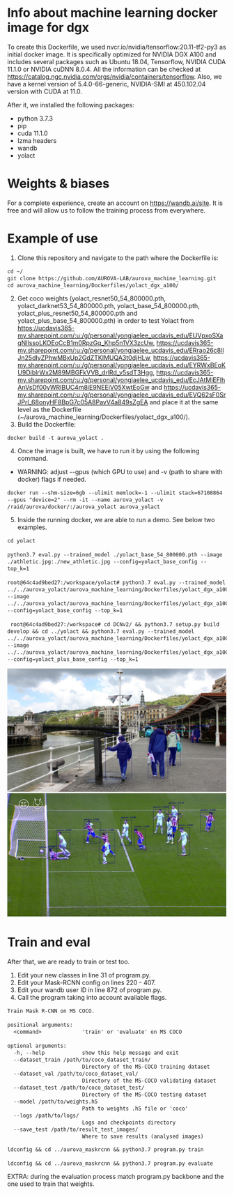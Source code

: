 # Info about machine learning docker image for dgx
To create this Dockerfile, we used nvcr.io/nvidia/tensorflow:20.11-tf2-py3 as initial docker image. It is specifically optimized for NVIDIA DGX A100 and includes several packages such as Ubuntu 18.04, Tensorflow, NVIDIA CUDA 11.1.0 or NVIDIA cuDNN 8.0.4. All the information can be checked at https://catalog.ngc.nvidia.com/orgs/nvidia/containers/tensorflow. Also, we have a kernel version of 5.4.0-66-generic, NVIDIA-SMI at 450.102.04 version with CUDA at 11.0.

After it, we installed the following packages:
- python 3.7.3
- pip
- cuda 11.1.0
- lzma headers
- wandb
- yolact

# Weights & biases
For a complete experience, create an account on https://wandb.ai/site. It is free and will allow us to follow the training process from everywhere.

# Example of use 
1. Clone this repository and navigate to the path where the Dockerfile is:
```
cd ~/
git clone https://github.com/AUROVA-LAB/aurova_machine_learning.git
cd aurova_machine_learning/Dockerfiles/yolact_dgx_a100/
```
2. Get coco weights (yolact_resnet50_54_800000.pth, yolact_darknet53_54_800000.pth, yolact_base_54_800000.pth, yolact_plus_resnet50_54_800000.pth and yolact_plus_base_54_800000.pth) in order to test Yolact from https://ucdavis365-my.sharepoint.com/:u:/g/personal/yongjaelee_ucdavis_edu/EUVpxoSXaqNIlssoLKOEoCcB1m0RpzGq_Khp5n1VX3zcUw, https://ucdavis365-my.sharepoint.com/:u:/g/personal/yongjaelee_ucdavis_edu/ERrao26c8llJn25dIyZPhwMBxUp2GdZTKIMUQA3t0djHLw, https://ucdavis365-my.sharepoint.com/:u:/g/personal/yongjaelee_ucdavis_edu/EYRWxBEoKU9DiblrWx2M89MBGFkVVB_drlRd_v5sdT3Hgg, https://ucdavis365-my.sharepoint.com/:u:/g/personal/yongjaelee_ucdavis_edu/EcJAtMiEFlhAnVsDf00yWRIBUC4m8iE9NEEiV05XwtEoGw and https://ucdavis365-my.sharepoint.com/:u:/g/personal/yongjaelee_ucdavis_edu/EVQ62sF0SrJPrl_68onyHF8BpG7c05A8PavV4a849sZgEA and place it at the same level as the Dockerfile (~/aurova_machine_learning/Dockerfiles/yolact_dgx_a100/).
3. Build the Dockerfile:
```
docker build -t aurova_yolact .
```
4. Once the image is built, we have to run it by using the following command. 
- WARNING: adjust --gpus (which GPU to use) and -v (path to share with docker) flags if needed.
```
docker run --shm-size=6gb --ulimit memlock=-1 --ulimit stack=67108864 --gpus "device=2" --rm -it --name aurova_yolact -v /raid/aurova/docker/:/aurova_yolact aurova_yolact
```
5. Inside the running docker, we are able to run a demo. See below two examples.
```
cd yolact

python3.7 eval.py --trained_model ./yolact_base_54_800000.pth --image ./athletic.jpg:./new_athletic.jpg --config=yolact_base_config --top_k=1 

root@64c4ad9bed27:/workspace/yolact# python3.7 eval.py --trained_model ../../aurova_yolact/aurova_machine_learning/Dockerfiles/yolact_dgx_a100/yolact_base_54_800000.pth --image ../../aurova_yolact/aurova_machine_learning/Dockerfiles/yolact_dgx_a100/athletic.jpg:../../aurova_yolact/aurova_machine_learning/Dockerfiles/yolact_dgx_a100/new_athletic.jpg --config=yolact_base_config --top_k=1

 root@64c4ad9bed27:/workspace# cd DCNv2/ && python3.7 setup.py build develop && cd ../yolact && python3.7 eval.py --trained_model ../../aurova_yolact/aurova_machine_learning/Dockerfiles/yolact_dgx_a100/yolact_plus_base_54_800000.pth --image ../../aurova_yolact/aurova_machine_learning/Dockerfiles/yolact_dgx_a100/athletic.jpg:../../aurova_yolact/aurova_machine_learning/Dockerfiles/yolact_dgx_a100/new_athletic.jpg --config=yolact_plus_base_config --top_k=1
```
<img src="/Dockerfiles/maskrcnn_dgx_a100/images/new_bilbao_council.jpg" width="503"> <img src="/Dockerfiles/maskrcnn_dgx_a100/images/new_athletic.jpg" width="503">

# Train and eval
After that, we are ready to train or test too. 
1. Edit your new classes in line 31 of program.py.
2. Edit your Mask-RCNN config on lines 220 - 407.
3. Edit your wandb user ID in line 872 of program.py.
4. Call the program taking into account available flags.
```
Train Mask R-CNN on MS COCO.

positional arguments:
  <command>             'train' or 'evaluate' on MS COCO

optional arguments:
  -h, --help            show this help message and exit
  --dataset_train /path/to/coco_dataset_train/
                        Directory of the MS-COCO training dataset
  --dataset_val /path/to/coco_dataset_val/
                        Directory of the MS-COCO validating dataset
  --dataset_test /path/to/coco_dataset_test/
                        Directory of the MS-COCO testing dataset
  --model /path/to/weights.h5
                        Path to weights .h5 file or 'coco'
  --logs /path/to/logs/
                        Logs and checkpoints directory
  --save_test /path/to/result_test_images/
                        Where to save results (analysed images)
```
```
ldconfig && cd ../aurova_maskrcnn && python3.7 program.py train

ldconfig && cd ../aurova_maskrcnn && python3.7 program.py evaluate
```

EXTRA: during the evaluation process match program.py backbone and the one used to train that weights.
